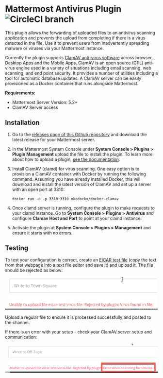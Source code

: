 # Mattermost Antivirus Plugin ![CircleCI branch](https://img.shields.io/circleci/project/github/mattermost/mattermost-plugin-antivirus/master.svg)

This plugin allows the forwarding of uploaded files to an antivirus scanning application and prevents the upload from completing if there is a virus detected in the file. Use it to prevent users from inadvertently spreading malware or viruses via your Mattermost instance. 

Currently the plugin supports [ClamAV anti-virus software](https://www.clamav.net/) across browser, Desktop Apps and the Mobile Apps. ClamAV is an open source (GPL) anti-virus engine used in a variety of situations including email scanning, web scanning, and end point security. It provides a number of utilities including a tool for automatic database updates. A ClamAV server can be easily provisioned as a Docker container that runs alongside Mattermost. 

**Requirements:**

- Mattermost Server Version: 5.2+
- ClamAV Server access

## Installation

1. Go to the [releases page of this Github repository](https://github.com/mattermost/mattermost-plugin-antivirus/releases) and download the latest release for your Mattermost server.
2. In the Mattermost System Console under **System Console > Plugins > Plugin Management** upload the file to install the plugin. To learn more about how to upload a plugin, [see the documentation](https://docs.mattermost.com/administration/plugins.html#plugin-uploads).
3. Install ClamAV (clamd) for virus scanning. One easy option is to provision a ClamAV container with Docker by running the following command.  Assuming you have already installed Docker, this will download and install the latest version of ClamAV and set up a server with an open port at 3310:

   ```
   docker run -d -p 3310:3310 mkodockx/docker-clamav
   ```

4. Once clamd server is running, configure the plugin to make requests to your clamd instance. Go to **System Console > Plugins > Antivirus** and configure **Clamav Host and Port** to point at your clamd instance.  
5. Activate the plugin at **System Console > Plugins > Management** and ensure it starts with no errors.


## Testing

To test your configuration is correct, create an [EICAR test file](https://2016.eicar.org/86-0-Intended-use.html) (copy the text from that webpage into a text file editor and save it) and upload it. The file should be rejected as below:

![Screenshot of Anti-virus in action](/2019-07-26_13-56-13.png)

Upload a regular file to ensure it is processed successfully and posted to the channel.

If there is an error with your setup - check your ClamAV server setup and communication:

![Screenshot of Anti-virus plugin showing a server error](/2019-07-26_11-52-33.png)




